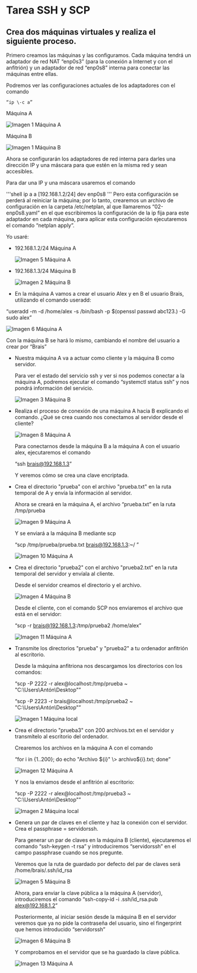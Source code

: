 # Tarea SSH y SCP

## Crea dos máquinas virtuales y realiza el siguiente proceso.

Primero creamos las máquinas y las configuramos. Cada máquina tendrá un adaptador de red NAT “enp0s3” (para la conexión a Internet y con el anfitrión) y un adaptador de red “enp0s8” interna para conectar las máquinas entre ellas.

Podremos ver las configuraciones actuales de los adaptadores con el comando
```shell
“ip \-c a”
```

Máquina A

![Imagen 1 Máquina A](imagenes/A1.png)

Máquina B

![Imagen 1 Máquina B](imagenes/B1.png)

Ahora se configurarán los adaptadores de red interna para darles una dirección IP y una máscara para que estén en la misma red y sean accesibles.

Para dar una IP y una máscara usaremos el comando

'''shell
  ip a a \[192.168.1.2/24\] dev enp0s8
'''
Pero esta configuración se perderá al reiniciar la máquina; por lo tanto, crearemos un archivo de configuración en la carpeta /etc/netplan, al que llamaremos “02-enp0s8.yaml” en el que escribiremos la configuración de la ip fija para este adaptador en cada máquina, para aplicar esta configuración ejecutaremos el comando “netplan apply”.

Yo usaré: 

- 192.168.1.2/24 Máquina A

  ![Imagen 5 Máquina A](imagenes/A5.png)

- 192.168.1.3/24 Máquina B

  ![Imagen 2 Máquina B](imagenes/B2.png)

* En la máquina A vamos a crear el usuario Alex y en B el usuario Brais, utilizando el comando useradd:

“useradd \-m \-d /home/alex \-s /bin/bash \-p $(openssl passwd abc123.) \-G sudo alex”

![Imagen 6 Máquina A](imagenes/A6.png)

Con la máquina B se hará lo mismo, cambiando el nombre del usuario a crear por “Brais”

* Nuestra máquina A va a actuar como cliente y la máquina B como servidor.

  Para ver el estado del servicio ssh y ver si nos podemos conectar a la máquina A, podremos ejecutar el comando “systemctl status ssh” y nos pondrá información del servicio.

  ![Imagen 3 Máquina B](imagenes/B3.png)

* Realiza el proceso de conexión de una máquina A hacia B explicando el comando. ¿Qué se crea cuando nos conectamos al servidor desde el cliente?

  ![Imagen 8 Máquina A](imagenes/A8.png)

  Para conectarnos desde la máquina B a la máquina A con el usuario alex, ejecutaremos el comando

  “ssh brais@192.168.1.3”

  Y veremos cómo se crea una clave encriptada.

* Crea el directorio "prueba" con el archivo "prueba.txt" en la ruta temporal de A y envía la información al servidor.

  Ahora se creará en la máquina A, el archivo “prueba.txt” en la ruta /tmp/prueba

  ![Imagen 9 Máquina A](imagenes/A9.png)

  Y se enviará a la máquina B mediante scp

  “scp /tmp/prueba/prueba.txt brais@192.168.1.3:\~/ ” 

  ![Imagen 10 Máquina A](imagenes/A10.png)

* Crea el directorio "prueba2" con el archivo "prueba2.txt" en la ruta temporal del servidor y envíala al cliente.

  Desde el servidor creamos el directorio y el archivo. 

  ![Imagen 4 Máquina B](imagenes/B4.png)

  Desde el cliente, con el comando SCP nos enviaremos el archivo que está en el servidor:

  “scp \-r brais@192.168.1.3:/tmp/prueba2 /home/alex”

  ![Imagen 11 Máquina A](imagenes/A11.png)

* Transmite los directorios "prueba" y "prueba2" a tu ordenador anfitrión al escritorio.

  Desde la máquina anfitriona nos descargamos los directorios con los comandos:

  “scp \-P 2222 \-r alex@localhost:/tmp/prueba \~ "C:\\Users\\Antón\\Desktop"”

  “scp \-P 2223 \-r brais@localhost:/tmp/prueba2 \~ "C:\\Users\\Antón\\Desktop"”

  ![Imagen 1 Máquina local](imagenes/Local.png)

* Crea el directorio "prueba3" con 200 archivos.txt en el servidor y transmítelo al escritorio del ordenador.

  Crearemos los archivos en la máquina A con el comando

  “for i in {1..200}; do echo "Archivo ${i}" \> archivo${i}.txt; done”

  ![Imagen 12 Máquina A](imagenes/A12.png)

  Y nos la enviamos desde el anfitrión al escritorio:

  “scp \-P 2222 \-r alex@localhost:/tmp/prueba3 \~ "C:\\Users\\Antón\\Desktop"”

  ![Imagen 2 Máquina local](imagenes/Local2.png)

* Genera un par de claves en el cliente y haz la conexión con el servidor. Crea el passphrase \= servidorssh.

  Para generar un par de claves en la máquina B (cliente), ejecutaremos el comando  “ssh-keygen \-t rsa” y introduciremos “servidorssh” en el campo passphrase cuando se nos pregunte.

  Veremos que la ruta de guardado por defecto del par de claves será /home/brais/.ssh/id\_rsa

  ![Imagen 5 Máquina B](imagenes/B5.png)

  Ahora, para enviar la clave pública a la máquina A (servidor), introduciremos el comando “ssh-copy-id \-i .ssh/id\_rsa.pub alex@192.168.1.2”

  Posteriormente, al iniciar sesión desde la máquina B en el servidor veremos que ya no pide la contraseña del usuario, sino el fingerprint que hemos introducido “servidorssh”

  ![Imagen 6 Máquina B](imagenes/B6.png)

  Y comprobamos en el servidor que se ha guardado la clave pública.

  ![Imagen 13 Máquina A](imagenes/A13.png)
